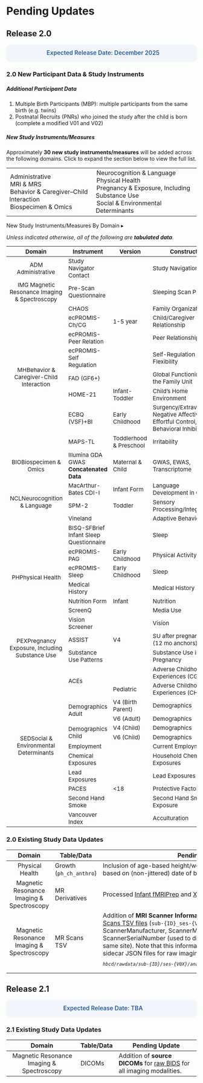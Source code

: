 
# Pending Updates

## Release 2.0

<div style="background:#f2f6fc; padding:12px 20px; border-radius:10px; text-align:center; margin-bottom:25px; box-shadow:0 2px 4px rgba(0,0,0,0.05);">
  <span style="font-size:1.1em; font-weight:600; color:#2a5d9f;">
    <i class="fa-solid fa-calendar" style="margin-right:8px; vertical-align: 1px;"></i>
    Expected Release Date: December 2025
  </span>
</div>

### 2.0 New Participant Data & Study Instruments

##### Additional Participant Data

1. Multiple Birth Participants (MBP): multiple participants from the same birth (e.g. twins)
1. Postnatal Recruits (PNRs) who joined the study after the child is born (complete a modified V01 and V02)

##### New Study Instruments/Measures

Approximately **30 new study instruments/measures** will be added across the following domains. Click to expand the section below to view the full list.

<table class="study-legend">
<tbody>
<tr>
<td>
<a style="margin-left: 2px;" href="../../instruments/" target="_blank"><i class="fas fa-clipboard"></i></a> Administrative<br>
<a style="margin-left: 2px;" href="../../instruments/#mri" target="_blank"><i class="fa fa-brain"></i></a> MRI & MRS<br>
<a style="margin-left: 2px;" href="../../instruments/#bcgi" target="_blank"><i class="fa fa-people-arrows"></i></a> Behavior & Caregiver–Child Interaction<br>
<a style="margin-left: 2px;" href="../../instruments/#biospec" target="_blank"><i class="fa fa-vial"></i></a> Biospecimen & Omics
</td>
<td>
<a style="margin-left: 2px;" href="../../instruments/#neurocog" target="_blank"><i class="fa-solid fa-puzzle-piece"></i></a> Neurocognition & Language<br>
<a style="margin-left: 2px;" href="../../instruments/#physhealth" target="_blank"><i class="fa fa-heart-pulse"></i></a> Physical Health<br>
<a style="margin-left: 2px;" href="../../instruments/#pex" target="_blank"><i class="fa-solid fa-baby"></i></a> Pregnancy & Exposure, Including Substance Use<br>
<a style="margin-left: 2px;" href="../../instruments/#socenvdet" target="_blank"><i class="fas fa-city"></i></a> Social & Environmental Determinants
</td>
</tr>
</tbody>
</table>

<div id="2.0-new-tables" class="table-banner" onclick="toggleCollapse(this)">
  <span class="emoji"><i class="fa-solid fa-plus"></i></span>
  <span class="text-with-link">
  <span class="text">New Study Instruments/Measures By Domain</span>
  <a class="anchor-link" href="#2.0-new-tables" title="Copy link">
  <i class="fa-solid fa-link"></i>
  </a>
  </span>
  <span class="arrow">▸</span>
</div>
<div class="table-collapsible-content">
<p><i>Unless indicated otherwise, all of the following are <b>tabulated data</b>.</i></p>
<table class="table-no-vertical-lines" style="width: 100%; border-collapse: collapse; table-layout: fixed; font-size: 15px">
<thead>
<tr>
    <th>Domain</th>
    <th style="width: 25%;">Instrument</th>
    <th>Version</th>
    <th style="width: 40%;">Construct</th>
</tr>
</thead>
<tbody>
<tr>
  <td style="text-align: center;"><span class="tooltip tooltip-right"><i class="fas fa-clipboard" style="font-size:1.1em; margin-right: 2px;"></i> ADM
  <span class="tooltiptext">Administrative</span></span></td>
  <td>Study Navigator Contact</td><td></td><td>Study Navigation</td>
</tr>
<tr>
  <td style="text-align: center;"><span class="tooltip tooltip-right"><i class="fa fa-brain" style="font-size:1.1em; margin-right: 2px;"></i> IMG
  <span class="tooltiptext">Magnetic Resonance Imaging & Spectroscopy</span></span></td>
  <td>Pre-Scan Questionnaire</td><td></td><td>Sleeping Scan Prep</td>
</tr>
<tr>
  <td rowspan="8" style="text-align: center;"><span class="tooltip tooltip-right"><i class="fa fa-people-arrows" style="font-size:1.1em; margin-right: 2px;"></i> MH<span class="tooltiptext">Behavior & Caregiver-Child Interaction</span></span></td>
  <td>CHAOS</td><td></td><td>Family Organization</td>
</tr>
<tr><td>ecPROMIS-Ch/CG</td><td>1-5 year</td><td>Child/Caregiver Relationship</td></tr>
<tr><td>ecPROMIS-Peer Relation</td><td></td><td>Peer Relationships</td></tr>
<tr><td>ecPROMIS-Self Regulation</td><td></td><td>Self-Regulation and Flexibility</td></tr>
<tr><td>FAD (GF6+)</td><td></td><td>Global Functioning of the Family Unit</td></tr>
<tr><td>HOME-21</td><td>Infant-Toddler</td><td>Child’s Home Environment</td></tr>
<tr><td>ECBQ (VSF)+BI</td><td>Early Childhood</td><td>Surgency/Extraversion, Negative Affectivity,<br> Effortful Control, Behavioral Inhibition</td></tr>
<tr><td>MAPS-TL</td><td>Toddlerhood & Preschool</td><td>Irritability</td></tr>
<tr>
  <td style="text-align: center;"><span class="tooltip tooltip-right"><i class="fa fa-vial" style="font-size:1.1em; margin-right: 2px;"></i> BIO<span class="tooltiptext">Biospecimen & Omics</span></span></td>
<td>Illumina GDA GWAS<br><i class="fas fa-layer-group"></i> <b>Concatenated Data</b></td><td>Maternal & Child</td><td>GWAS, EWAS, Transcriptome</td>
</tr>
<tr>
  <td rowspan="3" style="text-align: center;"><span class="tooltip tooltip-right"><i class="fa-solid fa-puzzle-piece" style="font-size:1.1em; margin-right: 2px;"></i> NCL<span class="tooltiptext">Neurocognition & Language</span></span></td>
<td>MacArthur-Bates CDI-I</td><td>Infant Form</td><td>Language Development in Child</td></tr>
<tr><td>SPM-2</td><td>Toddler</td><td>Sensory Processing/Integration</td></tr>
<tr><td>Vineland</td><td></td><td>Adaptive Behavior</td></tr>
<tr>
  <td rowspan="7" style="text-align: center;"><span class="tooltip tooltip-right"><i class="fa fa-heart-pulse" style="font-size:1.1em; margin-right: 2px;"></i> PH<span class="tooltiptext">Physical Health</span></span></td>
<td><span class="tooltip">BISQ-SF<span class="tooltiptext">Brief Infant Sleep Questionnaire</span></span></td><td></td><td>Sleep</td>
</tr>
<tr><td>ecPROMIS- PAG</td><td>Early Childhood</td><td>Physical Activity</td></tr>
<tr><td>ecPROMIS- Sleep</td><td>Early Childhood</td><td>Sleep</td></tr>
<tr><td>Medical History</td><td></td><td>Medical History</td></tr>
<tr><td>Nutrition Form</td><td>Infant</td><td>Nutrition</td></tr>
<tr><td>ScreenQ</td><td></td><td>Media Use</td></tr>
<tr><td>Vision Screener</td><td></td><td>Vision</td></tr>
<tr>
  <td rowspan="2" style="text-align: center;"><span class="tooltip tooltip-right"><i class="fa-solid fa-baby" style="font-size:1.1em; margin-right: 2px;"></i> PEX<span class="tooltiptext">Pregnancy Exposure, Including Substance Use</span></span></td>
  <td>ASSIST</td><td>V4</td><td>SU after pregnancy (12 mo anchors)</td></tr>
<tr><td>Substance Use Patterns</td><td></td><td>Substance Use in Pregnancy</td></tr>
<tr>
  <td rowspan="12" style="text-align: center;"><span class="tooltip tooltip-right"><i class="fas fa-city" style="font-size:1.1em; margin-right: 2px;"></i> SED<span class="tooltiptext">Social & Environmental Determinants</span></span></td>
  <td rowspan="2">ACEs</td><td></td><td>Adverse Childhood Experiences (CG)</td>
</tr>  
<tr><td>Pediatric</td><td>Adverse Childhood Experiences (CH)</td></tr>  
<tr><td rowspan="2">Demographics Adult</td><td>V4 (Birth Parent)</td><td>Demographics</td></tr> 
<tr><td>V6 (Adult)</td><td>Demographics</td></tr> 
<tr><td rowspan="2">Demographics Child</td><td>V4 (Child)</td><td>Demographics</td></tr> 
<tr><td>V6 (Child)</td><td>Demographics</td></tr>  
<tr><td>Employment</td><td></td><td>Current Employment</td></tr>  
<tr><td>Chemical Exposures</td><td></td><td>Household Chemical Exposures</td></tr>   
<tr><td>Lead Exposures</td><td></td><td>Lead Exposures</td></tr> 
<tr><td>PACES</td><td>&lt;18</td><td>Protective Factors</td></tr>  
<tr><td>Second Hand Smoke</td><td></td><td>Second Hand Smoke Exposure</td></tr>     
<tr><td>Vancouver Index</td><td></td><td>Acculturation</td></tr>             
</tbody>
</table>
</div>

### 2.0 Existing Study Data Updates

<table class="table-no-vertical-lines" style="width: 100%; border-collapse: collapse; table-layout: fixed; font-size: 16px;">
<thead>
<th>Domain</th>
<th>Table/Data</th>
<th>Pending Update</th>
</thead>
<tbody>
<tr>
  <td style="text-align: center;"><span class="tooltip tooltip-right"><i class="fa fa-heart-pulse" style="font-size:1.1em; margin-right: 2px;"></i><span class="tooltiptext">Physical Health</span></span></td>
  <td>Growth (<code>ph_ch_anthro</code>)</td>
  <td style="word-wrap: break-word; white-space: normal;">
  Inclusion of age-based height/weight/head z-scores calculated based on (non-jittered) date of birth.</td>
</tr>
<tr>
  <td style="text-align: center;"><span class="tooltip tooltip-right"><i class="fa fa-brain" style="font-size:1.1em; margin-right: 2px;"></i><span class="tooltiptext">Magnetic Resonance Imaging & Spectroscopy</span></span></td>
  <td>MR Derivatives</td>
  <td style="word-wrap: break-word; white-space: normal;">
  Processed <a href="../../instruments/mri/fmri/#nibabies" target="_blank" rel="noopener noreferrer">Infant fMRIPrep</a> and <a href="../../instruments/mri/fmri/#xcpd" target="_blank" rel="noopener noreferrer">XCP-D</a> derivatives for <strong>visits V03+</strong>.</td>
</tr>
<tr>
  <td style="text-align: center;"><span class="tooltip tooltip-right"><i class="fa fa-brain" style="font-size:1.1em; margin-right: 2px;"></i><span class="tooltiptext">Magnetic Resonance Imaging & Spectroscopy</span></span></td>
  <td>MR Scans TSV</td>
  <td style="word-wrap: break-word; white-space: normal;">
  Addition of <strong>MRI Scanner Information</strong> for all scanners at each site to <a href="../../datacuration/file-based-data/#participant-session-scan-level-data" target="_blank">Scans TSV files</a> (<code>sub-{ID}_ses-{V0X}_scans.tsv</code>), including ScannerManufacturer, ScannerModel, ScannerSoftwareVersion, and ScannerSerialNumber (used to differentiate different scanners at the same site). Note that this information is currently available in the sidecar JSON files for raw imaging data, e.g.:
  <pre style="font-size: 12px;"><i>hbcd/rawdata/sub-{ID}/ses-{V0X}/anat/sub-{ID}_ses-{V0X}_run-{X}_T1w.json</i></pre>
  </td>
</tr>
</tbody>
</table>
<p></p><p></p>


## Release 2.1

<div style="background:#f2f6fc; padding:12px 20px; border-radius:10px; text-align:center; margin-bottom:25px; box-shadow:0 2px 4px rgba(0,0,0,0.05);">
  <span style="font-size:1.1em; font-weight:600; color:#2a5d9f;">
    <i class="fa-solid fa-calendar" style="margin-right:8px; vertical-align: 1px;"></i>
    Expected Release Date: TBA
  </span>
</div>

### 2.1 Existing Study Data Updates

<table class="table-no-vertical-lines" style="width: 100%; border-collapse: collapse; table-layout: fixed; font-size: 16px;">
<thead>
<th>Domain</th>
<th>Table/Data</th>
<th>Pending Update</th>
</thead>
<tbody>
<tr>
  <td style="text-align: center;"><span class="tooltip tooltip-right"><i class="fa fa-brain" style="font-size:1.1em; margin-right: 2px;"></i><span class="tooltiptext">Magnetic Resonance Imaging & Spectroscopy</span></span></td>
  <td>DICOMs</td>
  <td style="word-wrap: break-word; white-space: normal;">
  Addition of <strong>source DICOMs</strong> for <a href="../../datacuration/file-based-data/#raw-bids" target="_blank">raw BIDS</a> for all imaging modalities.</td>
</tr>
</tbody>
</table>



<br>